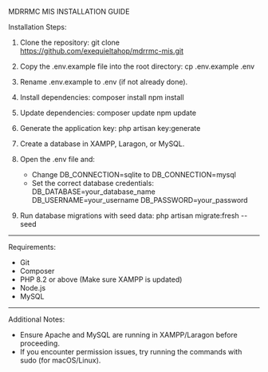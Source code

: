 MDRRMC MIS INSTALLATION GUIDE

Installation Steps:

1. Clone the repository:
   git clone https://github.com/exequieltahop/mdrrmc-mis.git

2. Copy the .env.example file into the root directory:
   cp .env.example .env

3. Rename .env.example to .env (if not already done).

4. Install dependencies:
   composer install
   npm install

5. Update dependencies:
   composer update
   npm update

6. Generate the application key:
   php artisan key:generate

7. Create a database in XAMPP, Laragon, or MySQL.

8. Open the .env file and:
   - Change DB_CONNECTION=sqlite to DB_CONNECTION=mysql
   - Set the correct database credentials:
     DB_DATABASE=your_database_name
     DB_USERNAME=your_username
     DB_PASSWORD=your_password

9. Run database migrations with seed data:
   php artisan migrate:fresh --seed

---

Requirements:

- Git
- Composer
- PHP 8.2 or above (Make sure XAMPP is updated)
- Node.js
- MySQL

---

Additional Notes:
- Ensure Apache and MySQL are running in XAMPP/Laragon before proceeding.
- If you encounter permission issues, try running the commands with sudo (for macOS/Linux).
